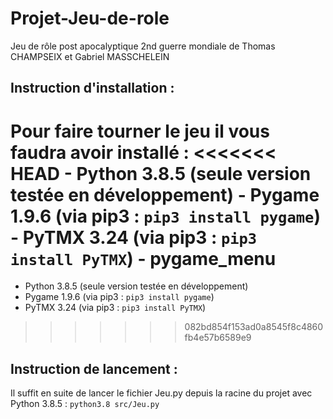 # Projet-Jeu-de-role
Jeu de rôle post apocalyptique 2nd guerre mondiale de Thomas CHAMPSEIX et Gabriel MASSCHELEIN

## Instruction d'installation :

Pour faire tourner le jeu il vous faudra avoir installé :
<<<<<<< HEAD
    - Python 3.8.5 (seule version testée en développement) 
    - Pygame 1.9.6 (via pip3 : `pip3 install pygame`)
    - PyTMX 3.24 (via pip3 : `pip3 install PyTMX`)
    - pygame_menu
=======
* Python 3.8.5 (seule version testée en développement) 
* Pygame 1.9.6 (via pip3 : `pip3 install pygame`)
* PyTMX 3.24 (via pip3 : `pip3 install PyTMX`)
>>>>>>> 082bd854f153ad0a8545f8c4860fb4e57b6589e9

## Instruction de lancement : 

Il suffit en suite de lancer le fichier Jeu.py depuis la racine du projet avec Python 3.8.5 :
    `python3.8 src/Jeu.py`

